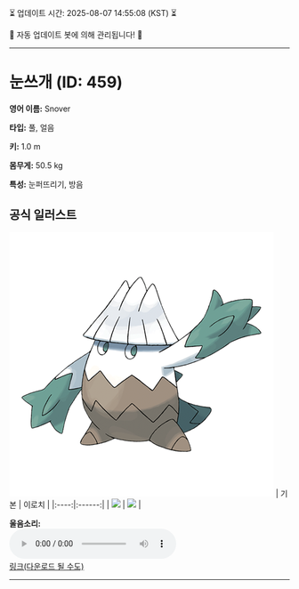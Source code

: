 
⏳ 업데이트 시간: 2025-08-07 14:55:08 (KST) ⏳

🤖 자동 업데이트 봇에 의해 관리됩니다! 🤖

---

# 눈쓰개 (ID: 459)
**영어 이름:** Snover

**타입:** 풀, 얼음

**키:** 1.0 m

**몸무게:** 50.5 kg

**특성:** 눈퍼뜨리기, 방음

## 공식 일러스트
![](https://raw.githubusercontent.com/PokeAPI/sprites/master/sprites/pokemon/other/official-artwork/459.png)
| 기본 | 이로치 |
|:----:|:------:|
| <img src="http://play.pokemonshowdown.com/sprites/ani/snover.gif" width="200"> | <img src="http://play.pokemonshowdown.com/sprites/ani-shiny/snover.gif" width="200"> |

**울음소리:**<br><audio controls src="https://raw.githubusercontent.com/PokeAPI/cries/main/cries/pokemon/latest/459.ogg"></audio><br> [링크(다운로드 될 수도)](https://raw.githubusercontent.com/PokeAPI/cries/main/cries/pokemon/latest/459.ogg)


---

